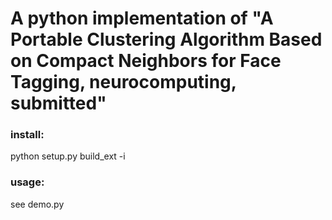 # A python implementation of "A Portable Clustering Algorithm Based on Compact Neighbors for Face Tagging, neurocomputing, submitted"

### install:
python setup.py build_ext -i

### usage:
see demo.py
